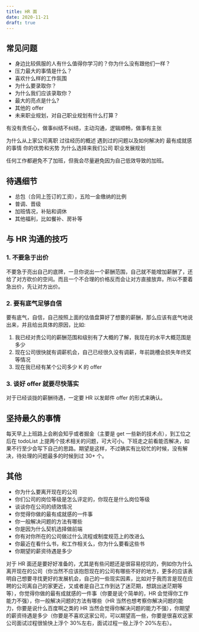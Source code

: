 ```yaml
---
title: HR 面
date: 2020-11-21
draft: true
---
```


## 常见问题

- 身边比较佩服的人有什么值得你学习的？你为什么没有跟他们一样？
- 压力最大的事情是什么？
- 喜欢什么样的工作氛围
- 为什么要录取你？
- 为什么我们应该录取你？
- 最大的亮点是什么?
- 其他的 offer
- 未来职业规划，对自己职业规划有什么打算？

有没有责任心，做事纠结不纠结，主动沟通，逻辑顺畅，做事有主张

为什么从上家公司离职
过往经历的概述
遇到过的问题以及如何解决的
最有成就感的事情
你的优势和劣势
为什么选择来我们公司
职业发展规划

任何工作都避免不了加班，但我会尽量避免因为自己低效导致的加班。

## 待遇细节

- 总包（合同上签订的工资），五险一金缴纳的比例
- 普调、晋级
- 加班情况，补贴和调休
- 其他福利，比如餐补、房补等

## 与 HR 沟通的技巧

### 1. 不要急于出价

不要急于亮出自己的底牌，一旦你说出一个薪酬范围，自己就不能增加薪酬了，还给了对方砍价的空间。而且一个不合理的价格反而会让对方直接放弃。所以不要着急出价，先让对方出价。

### 2. 要有底气足够自信

要有底气，自信，自己按照上面的估值盘算好了想要的薪酬，那么应该有底气地说出来，并且给出具体的原因，比如:

1. 我已经对贵公司的薪酬范围和级别有了大概的了解，我现在的水平大概范围是多少
2. 现在公司很快就有调薪机会，自己已经很久没有调薪，年前跳槽会损失年终奖等情况
3. 现在我已经有某个公司多少 K 的 offer

### 3. 谈好 offer 就要尽快落实

对于已经谈拢的薪酬待遇，一定要 HR 以发邮件 offer 的形式来确认。

## 坚持最久的事情

每天早上上班路上会刷会知乎或者掘金（主要是 get 一些新的技术点），到工位之后在 todoList 上提两个技术相关的问题，可大可小。下班走之前看能否解决，如果不行至少会写下自己的思路。期望是这样，不过确实有比较忙的时候，没有解决，待处理的问题最多的时候到过 30+ 个。

## 其他

- 你为什么要离开现在的公司
- 你们公司的岗位等级是怎么评定的，你现在是什么岗位等级
- 谈谈你在公司的绩效情况
- 你觉得你做的最有成就感的一件事
- 你一般解决问题的方法有哪些
- 你是因为什么契机选择做前端
- 你有对你所在的公司做过什么流程或制度规范上的改进么
- 你最近在看什么书，和工作相关么，你为什么要看这些书
- 你期望的薪资待遇是多少

对于 HR 面还是要好好准备的，尤其是有些问题还是很容易挖坑的，例如你为什么离开现在的公司（你当然不应该抱怨现在的公司有哪些不好的地方，更多的应该表明自己想要寻找更好的发展机会，自己的一些现实因素，比如对于我而言是现在应聘的公司离自己的家更近，又或者是自己工作到达了迷茫期，想跳出迷茫期等等），你觉得你做的最有成就感的一件事（你要是说个简单的，HR 会觉得你工作能力不强），你一般解决问题的方法有哪些（HR 当然也想考察你解决问题的能力，你要是说什么百度啊之类的 HR 当然会觉得你解决问题的能力不强），你期望的薪资待遇是多少（你要是不喜欢这家公司，可以期望高一些，你要是很喜欢这家公司面试过程很愉快上浮个 30%左右，面试过程一般上浮个 20%左右）。
